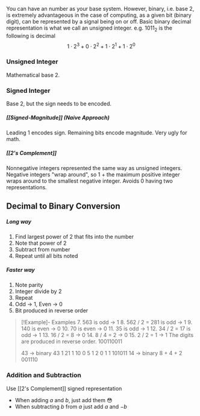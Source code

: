 You can have an number as your base system. However, binary, i.e. base 2, is extremely advantageous in the case of computing, as a given bit (binary digit), can be represented by a signal being on or off. Basic binary decimal representation is what we call an unsigned integer.
e.g. $1011_2$ is the following is decimal
$$1 \cdot 2^3 + 0 \cdot 2^2 + 1 \cdot 2^1 + 1 \cdot 2^0$$

### Unsigned Integer
Mathematical base 2.
### Signed Integer
Base 2, but the sign needs to be encoded.
##### [[Signed-Magnitude]] (Naive Approach)
Leading 1 encodes sign. Remaining bits encode magnitude. Very ugly for math.
##### [[2's Complement]]
Nonnegative integers represented the same way as unsigned integers.
Negative integers "wrap around", so 1 + the maximum positive integer wraps around to the smallest negative integer.
Avoids 0 having two representations.

## Decimal to Binary Conversion
##### Long way
1. Find largest power of 2 that fits into the number
2. Note that power of 2
3. Subtract from number
4. Repeat until all bits noted
##### Faster way
1. Note parity
2. Integer divide by 2
3. Repeat
4. Odd -> 1, Even -> 0
5. Bit produced in reverse order

> [!Example]- Examples
> 7. 563 is odd -> 1
> 8. 562 / 2 = 281 is odd -> 1
> 9. 140 is even -> 0
> 10. 70 is even -> 0
> 11. 35 is odd -> 1
> 12. 34 / 2 = 17 is odd -> 1
> 13. 16 / 2 = 8 -> 0
> 14. 8 / 4 = 2 -> 0
> 15. 2 / 2 = 1 -> 1
> The digits are produced in reverse order.
> 100110011
> 
> 43 -> binary
> 43 1
> 21 1
> 10 0
> 5 1
> 2 0
> 1 1
> 101011
> 14 -> binary
> 8 + 4 + 2
> 001110

### Addition and Subtraction
Use [[2's Complement]] signed representation
* When adding $a$ and $b$, just add them 😳
* When subtracting $b$ from $a$ just add $a$ and $-b$
